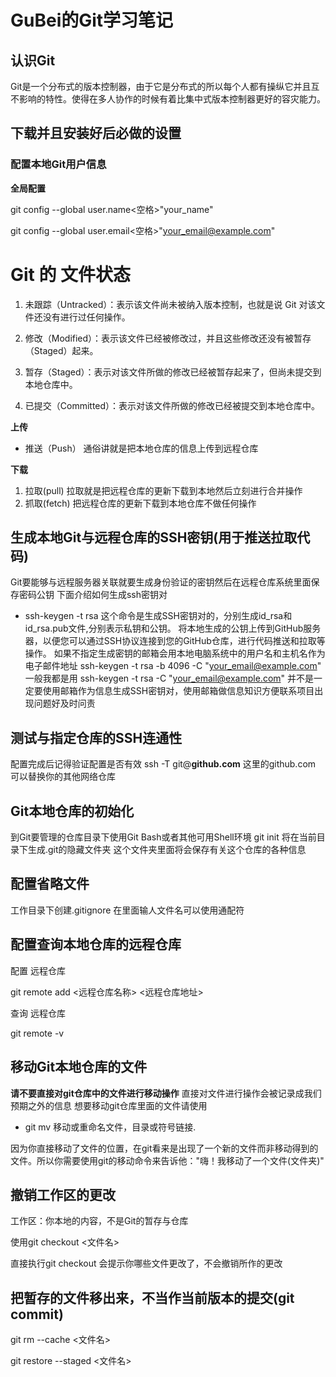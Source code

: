 # GuBei的Git学习笔记

## 认识Git

Git是一个分布式的版本控制器，由于它是分布式的所以每个人都有操纵它并且互不影响的特性。使得在多人协作的时候有着比集中式版本控制器更好的容灾能力。

## 下载并且安装好后必做的设置

### 配置本地Git用户信息

**全局配置**

git config --global user.name<空格>"your_name"

git config --global user.email<空格>"your_email@example.com"

# Git 的 文件状态

1. 未跟踪（Untracked）：表示该文件尚未被纳入版本控制，也就是说 Git 对该文件还没有进行过任何操作。

2. 修改（Modified）：表示该文件已经被修改过，并且这些修改还没有被暂存（Staged）起来。

3. 暂存（Staged）：表示对该文件所做的修改已经被暂存起来了，但尚未提交到本地仓库中。

4. 已提交（Committed）：表示对该文件所做的修改已经被提交到本地仓库中。

**上传**
- 推送（Push） 通俗讲就是把本地仓库的信息上传到远程仓库

**下载**
1. 拉取(pull)
拉取就是把远程仓库的更新下载到本地然后立刻进行合并操作
2. 抓取(fetch)
把远程仓库的更新下载到本地仓库不做任何操作

## 生成本地Git与远程仓库的SSH密钥(用于推送拉取代码)
Git要能够与远程服务器关联就要生成身份验证的密钥然后在远程仓库系统里面保存密码公钥
下面介绍如何生成ssh密钥对
- ssh-keygen -t rsa 这个命令是生成SSH密钥对的，分别生成id_rsa和id_rsa.pub文件,分别表示私钥和公钥。
将本地生成的公钥上传到GitHub服务器，以便您可以通过SSH协议连接到您的GitHub仓库，进行代码推送和拉取等操作。
如果不指定生成密钥的邮箱会用本地电脑系统中的用户名和主机名作为电子邮件地址
ssh-keygen -t rsa -b 4096 -C "your_email@example.com"
一般我都是用
ssh-keygen -t rsa -C "your_email@example.com"
并不是一定要使用邮箱作为信息生成SSH密钥对，使用邮箱做信息知识方便联系项目出现问题好及时问责

## 测试与指定仓库的SSH连通性
配置完成后记得验证配置是否有效
ssh -T git@**github.com**
这里的github.com 可以替换你的其他网络仓库

## Git本地仓库的初始化
到Git要管理的仓库目录下使用Git Bash或者其他可用Shell环境
git init 
将在当前目录下生成.git的隐藏文件夹
这个文件夹里面将会保存有关这个仓库的各种信息

## 配置省略文件
工作目录下创建.gitignore
在里面输人文件名可以使用通配符

## 配置查询本地仓库的远程仓库

配置 远程仓库

git remote add <远程仓库名称> <远程仓库地址>

查询 远程仓库

git remote -v

## 移动Git本地仓库的文件

**请不要直接对git仓库中的文件进行移动操作**
直接对文件进行操作会被记录成我们预期之外的信息
想要移动git仓库里面的文件请使用
- git mv  移动或重命名文件，目录或符号链接.

因为你直接移动了文件的位置，在git看来是出现了一个新的文件而非移动得到的文件。所以你需要使用git的移动命令来告诉他："嗨！我移动了一个文件(文件夹)"

## 撤销工作区的更改

工作区：你本地的内容，不是Git的暂存与仓库

使用git checkout <文件名>

直接执行git checkout 会提示你哪些文件更改了，不会撤销所作的更改

## 把暂存的文件移出来，不当作当前版本的提交(git commit)

git rm --cache <文件名> 

git restore --staged <文件名>
